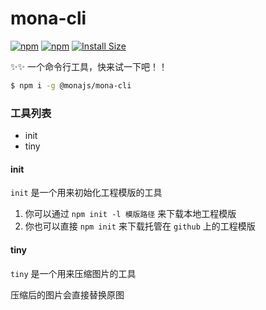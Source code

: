 # mona-cli

[![npm](https://img.shields.io/npm/v/@monajs/mona-cli.svg?style=flat-square)](https://www.npmjs.com/package/@monajs/mona-cli) 
[![npm](https://img.shields.io/npm/dt/@monajs/mona-cli.svg?style=flat-square)](https://www.npmjs.com/package/@monajs/mona-cli)
[![Install Size](https://packagephobia.now.sh/badge?p=@monajs/mona-cli)](https://packagephobia.now.sh/result?p=@monajs/mona-cli)

✨✨ 一个命令行工具，快来试一下吧！！

```bash
$ npm i -g @monajs/mona-cli
```


### 工具列表

- init
- tiny

#### init

`init` 是一个用来初始化工程模版的工具

1. 你可以通过 `npm init -l 模版路径` 来下载本地工程模版
2. 你也可以直接 `npm init` 来下载托管在 `github` 上的工程模版 


#### tiny

`tiny` 是一个用来压缩图片的工具

压缩后的图片会直接替换原图

